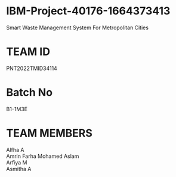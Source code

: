 # IBM-Project-40176-1664373413
Smart Waste Management System For Metropolitan Cities
<h1>TEAM ID</h1>
PNT2022TMID34114
<h1>Batch No</h1>
B1-1M3E
<h1>TEAM MEMBERS</h1>
Alfha A<br>
Amrin Farha Mohamed Aslam<br>
Arfiya M<br>
Asmitha A
